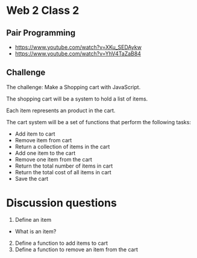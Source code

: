 # Web 2 Class 2

## Pair Programming

- https://www.youtube.com/watch?v=XKu_SEDAykw
- https://www.youtube.com/watch?v=YhV4TaZaB84

## Challenge

The challenge: Make a Shopping cart with JavaScript. 

The shopping cart will be a system to hold a list of items. 

Each item represents an product in the cart. 

The cart system will be a set of functions that perform 
the following tasks: 

- Add item to cart
- Remove item from cart
- Return a collection of items in the cart
- Add one item to the cart
- Remove one item from the cart
- Return the total number of items in cart
- Return the total cost of all items in cart
- Save the cart

# Discussion questions 

1. Define an item 
  - What is an item? 
2. Define a function to add items to cart
3. Define a function to remove an item from the cart
